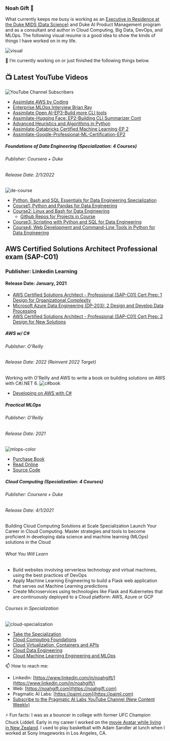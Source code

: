 ### Noah Gift 👋

What currently keeps me busy is working as an [Executive in Residence at the Duke MIDS (Data Science)](https://www.coursera.org/instructor/noahgift) and Duke AI Product Management program and as a consultant and author in Cloud Computing, Big Data, DevOps, and MLOps. The following visual resume is a good idea to show the kinds of things I have worked on in my life.

![visual](https://noahgift.com/img/noah_gift_visual_resume.jpg)

🔭 I’m currently working on or just finished the following things below.

## 📺 Latest YouTube Videos

![YouTube Channel Subscribers](https://img.shields.io/youtube/channel/subscribers/UCNDfiL0D1LUeKWAkRE1xO5Q?label=YouTube%20Subscribers&style=social)

<!-- YOUTUBE-VIDEOS-LIST:START -->
- [Assimilate AWS by Coding](https://www.youtube.com/watch?v=x10em7q82KY)
- [Enterprise MLOps Interview Brian Ray](https://www.youtube.com/watch?v=5gPP2GxqO6g)
- [Assimilate Open AI-EP3-Build more CLI tools](https://www.youtube.com/watch?v=RUkMHOOe3w8)
- [Assimilate-Hugging Face: EP2-Building CLI Summarizer Cont](https://www.youtube.com/watch?v=CM1rXIIrx0w)
- [Advanced Heuristics and Algorithms in Python](https://www.youtube.com/watch?v=UTAfMJaIVMY)
- [Assimilate-Databricks Certified Machine Learning-EP 2](https://www.youtube.com/watch?v=rloXAjSvUCs)
- [Assimilate-Google-Professional-ML-Certification-EP2](https://www.youtube.com/watch?v=CZCo8heliWQ)
<!-- YOUTUBE-VIDEOS-LIST:END -->



##### Foundations of Data Engineering (Specialization:  4 Courses)
###### Publisher:  Coursera + Duke
###### Release Date:  2/1/2022
![de-course](https://user-images.githubusercontent.com/58792/160180842-9d84b5e0-3196-4b92-b6fc-947c491c47af.png)

* [Python, Bash and SQL Essentials for Data Engineering Specialization](https://www.coursera.org/specializations/python-bash-sql-data-engineering-duke)
* [Course1: Python and Pandas for Data Engineering](https://www.coursera.org/learn/python-and-pandas-for-data-engineering-duke?specialization=python-bash-sql-data-engineering-duke)
* [Course2: Linux and Bash for Data Engineering](https://www.coursera.org/learn/linux-and-bash-for-data-engineering-duke?specialization=python-bash-sql-data-engineering-duke)
    * [Github Repos for Projects in Course](https://github.com/noahgift/cloud-data-analysis-at-scale#github-repos-for-projects-in-course)   
* [Course3: Scripting with Python and SQL for Data Engineering](https://www.coursera.org/learn/scripting-with-python-sql-for-data-engineering-duke?specialization=python-bash-sql-data-engineering-duke)
* [Course4: Web Development and Command-Line Tools in Python for Data Engineering](https://www.coursera.org/learn/web-app-command-line-tools-for-data-engineering-duke?specialization=python-bash-sql-data-engineering-duke)

## AWS Certified Solutions Architect Professional exam (SAP-C01)
### Publisher:  Linkedin Learning
#### Release Date:  January, 2021

* [AWS Certified Solutions Architect - Professional (SAP-C01) Cert Prep: 1 Design for Organizational Complexity](https://www.linkedin.com/learning/aws-certified-solutions-architect-professional-sap-c01-cert-prep-1-design-for-organizational-complexity/design-for-organizational-complexity?autoplay=true)
* [Microsoft Azure Data Engineering (DP-203): 2 Design and Develop Data Processing](https://www.linkedin.com/learning/aws-certified-solutions-architect-professional-sap-c01-cert-prep-2-design-for-new-solutions/introduction-to-domain-2?autoplay=true)
* [AWS Certified Solutions Architect - Professional (SAP-C01) Cert Prep: 2 Design for New Solutions](https://www.linkedin.com/learning/aws-certified-solutions-architect-professional-sap-c01-cert-prep-3-migration-planning/select-an-appropriate-server-migration-mechanism?autoplay=true)


##### AWS w/ C#
###### Publisher:  O'Reilly

###### Release Date:  2022 (Reinvent 2022 Target)

Working with O'Reilly and AWS to write a book on building solutions on AWS with C#/.NET 6.
![c#book](https://user-images.githubusercontent.com/58792/167318897-3c749ea4-0ef3-4ee4-998c-3c631257623f.jpg)
* [Developing on AWS with C#](https://www.amazon.com/Developing-AWS-Comprehensive-Solutions-Platform/dp/1492095877)


##### Practical MLOps
###### Publisher:  O'Reilly

###### Release Date:  2021

![mlops-color](https://user-images.githubusercontent.com/58792/121539559-c6787e80-c9d3-11eb-9f48-5d25924fad25.png)
* [Purchase Book](https://www.amazon.com/Practical-MLOps-Operationalizing-Machine-Learning/dp/1098103017/)
* [Read Online](https://learning.oreilly.com/library/view/practical-mlops/9781098103002/)
* [Source Code](https://github.com/paiml/practical-mlops-book)

##### Cloud Computing (Specialization:  4 Courses)
###### Publisher:  Coursera + Duke
###### Release Date:  4/1/2021

Building Cloud Computing Solutions at Scale Specialization
Launch Your Career in Cloud Computing. Master strategies and tools to become proficient in developing data science and machine learning (MLOps) solutions in the Cloud

###### What You Will Learn

* Build websites involving serverless technology and virtual machines, using the best practices of DevOps
* Apply Machine Learning Engineering to build a Flask web application that serves out Machine Learning predictions
* Create Microservices using technologies like Flask and Kubernetes that are continuously deployed to a Cloud platform: AWS, Azure or GCP

###### Courses in Specialization

![cloud-specialization](https://user-images.githubusercontent.com/58792/121041040-650ca180-c780-11eb-956e-8d1ecb134641.png)

* [Take the Specialization](https://www.coursera.org/learn/cloud-computing-foundations-duke?specialization=building-cloud-computing-solutions-at-scale)
* [Cloud Computing Foundations](https://www.coursera.org/learn/cloud-computing-foundations-duke?specialization=building-cloud-computing-solutions-at-scale)
* [Cloud Virtualization, Containers and APIs](https://www.coursera.org/learn/cloud-virtualization-containers-api-duke?specialization=building-cloud-computing-solutions-at-scale)
* [Cloud Data Engineering](https://www.coursera.org/learn/cloud-data-engineering-duke?specialization=building-cloud-computing-solutions-at-scale)
* [Cloud Machine Learning Engineering and MLOps](https://www.coursera.org/learn/cloud-machine-learning-engineering-mlops-duke?specialization=building-cloud-computing-solutions-at-scale)


📫 How to reach me:
* Linkedin:  [https://www.linkedin.com/in/noahgift/](https://www.linkedin.com/in/noahgift/)
* Web:  [https://noahgift.com](https://noahgift.com)
* Pragmatic AI Labs: [https://paiml.com](https://paiml.com)
* [Subscribe to the Pragmatic AI Labs YouTube Channel (New Content Weekly)](https://www.youtube.com/channel/UCNDfiL0D1LUeKWAkRE1xO5Q)  

⚡ Fun facts: I was as a bouncer in college with former UFC Champion Chuck Liddell.  Early in my career I worked on the [movie Avatar while living in New Zealand](https://www.imdb.com/name/nm2104112/?ref_=fn_al_nm_1).  I used to play basketball with Adam Sandler at lunch when I worked at Sony Imageworks in Los Angeles, CA.
